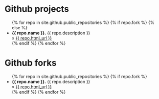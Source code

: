 <div id="home">

  

  <h1>Github projects</h1>
  <ul class="posts">
    {% for repo in site.github.public_repositories %}
      {% if repo.fork %}
      {% else %}
        <li><b>{{ repo.name }}.</b> {{ repo.description }}<br/> &raquo; <a href="{{ repo.html_url }}">{{ repo.html_url }}</a></li>
      {% endif %}
    {% endfor %}
  </ul>
  
  <h1>Github forks</h1>
  <ul class="posts">
    {% for repo in site.github.public_repositories %}
      {% if repo.fork %}
        <li><b>{{ repo.name }}.</b> {{ repo.description }}<br/> &raquo; <a href="{{ repo.html_url }}">{{ repo.html_url }}</a></li>
      {% endif %}
    {% endfor %}
  </ul>

</div>
